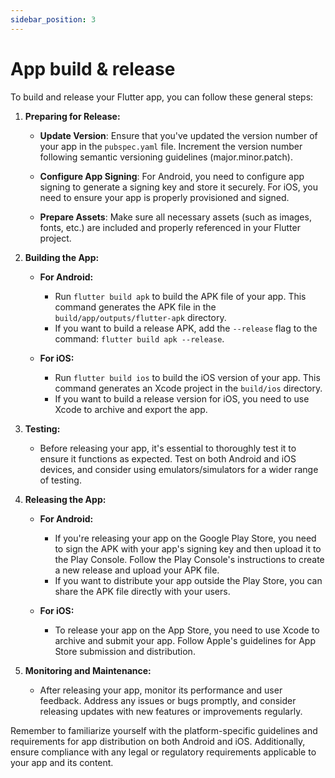 ```yaml
---
sidebar_position: 3
---
```



# App build & release
To build and release your Flutter app, you can follow these general steps:

1. **Preparing for Release:**

   - **Update Version**: Ensure that you've updated the version number of your app in the `pubspec.yaml` file. Increment the version number following semantic versioning guidelines (major.minor.patch).

   - **Configure App Signing**: For Android, you need to configure app signing to generate a signing key and store it securely. For iOS, you need to ensure your app is properly provisioned and signed.

   - **Prepare Assets**: Make sure all necessary assets (such as images, fonts, etc.) are included and properly referenced in your Flutter project.

2. **Building the App:**

   - **For Android:**
     - Run `flutter build apk` to build the APK file of your app. This command generates the APK file in the `build/app/outputs/flutter-apk` directory.
     - If you want to build a release APK, add the `--release` flag to the command: `flutter build apk --release`.

   - **For iOS:**
     - Run `flutter build ios` to build the iOS version of your app. This command generates an Xcode project in the `build/ios` directory.
     - If you want to build a release version for iOS, you need to use Xcode to archive and export the app.

3. **Testing:**

   - Before releasing your app, it's essential to thoroughly test it to ensure it functions as expected. Test on both Android and iOS devices, and consider using emulators/simulators for a wider range of testing.

4. **Releasing the App:**

   - **For Android:**
     - If you're releasing your app on the Google Play Store, you need to sign the APK with your app's signing key and then upload it to the Play Console. Follow the Play Console's instructions to create a new release and upload your APK file.
     - If you want to distribute your app outside the Play Store, you can share the APK file directly with your users.

   - **For iOS:**
     - To release your app on the App Store, you need to use Xcode to archive and submit your app. Follow Apple's guidelines for App Store submission and distribution.

5. **Monitoring and Maintenance:**

   - After releasing your app, monitor its performance and user feedback. Address any issues or bugs promptly, and consider releasing updates with new features or improvements regularly.

Remember to familiarize yourself with the platform-specific guidelines and requirements for app distribution on both Android and iOS. Additionally, ensure compliance with any legal or regulatory requirements applicable to your app and its content.